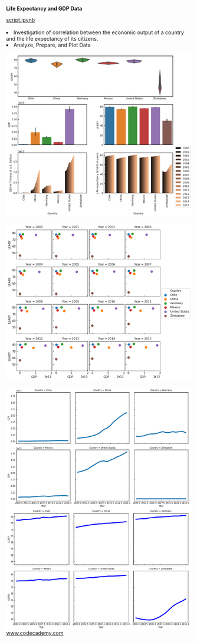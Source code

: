 
**Life Expectancy and GDP Data**
<div style="float:left">
<a href="global_data_capstone_project.ipynb">
script.ipynb </a></br></br>
<li>Investigation of correlation between the economic output of a country and the life expectancy of its citizens. </li>
<li>Analyze, Prepare, and Plot Data</li></br>
<img src="img/overview_plot.png" alt="img" width="800px"></br></br>
<img src="img/GDP_LEABY.png" alt="img" width="800px" "></br></br>
<img src="img/GDP.png" alt="img" width="800px" align="left"></br></br></br></br>
<img src="img/LEABY.png" alt="img" width="800px" align="left">

</div>

</br></br></br></br></br></br></br></br></br></br></br></br></br></br></br></br></br></br></br></br></br></br></br></br>

</br></br></br></br></br></br></br></br></br></br>
www.codecademy.com

